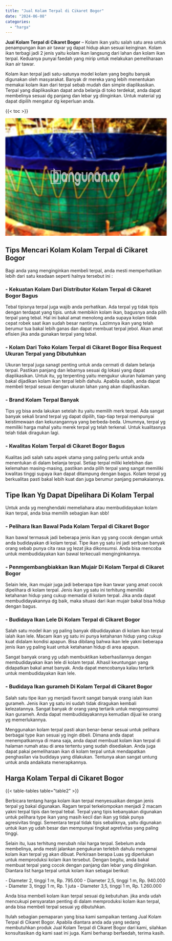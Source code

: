 ```yaml
---
title: "Jual Kolam Terpal di Cikaret Bogor"
date: "2024-06-08"
categories: 
  - "harga"
---
```


**Jual Kolam Terpal di Cikaret Bogor** – Kolam ikan yaitu salah satu area untuk penampungan ikan air tawar yg dapat hidup akan sesuai keinginan. Kolam ikan terbagi jadi 2 jenis yaitu kolam ikan langsung dari lahan dan kolam ikan terpal. Keduanya punyai faedah yang mirip untuk melakukan pemeliharaan ikan air tawar.

Kolam ikan terpal jadi satu-satunya model kolam yang begitu banyak digunakan oleh masyarakat. Banyak dr mereka yang lebih menentukan memakai kolam ikan dari terpal sebab mudah dan simple diaplikasikan. Terpal yang diaplikasikan dapat anda belanja di toko terdekat, anda dapat membelinya sesuai dg panjang dan lebar yg diinginkan. Untuk material yg dapat dipilih mengatur dg keperluan anda.

{{< toc >}}

![Jual Kolam Terpal di Cikaret Bogor](/images/jual-kolam-terpal-58.png)

## Tips Mencari Kolam Kolam Terpal di Cikaret Bogor

Bagi anda yang menginginkan membeli terpal, anda mesti memperhatikan lebih dari satu keadaan seperti halnya tersebut ini :

### \- Kekuatan Kolam Dari Distributor Kolam Terpal di Cikaret Bogor Bagus

Tebal tipisnya terpal juga wajib anda perhatikan. Ada terpal yg tidak tipis dengan terdapat yang tipis. untuk membikin kolam ikan, bagusnya anda pilih terpal yang tebal. Hal ini bakal amat menolong anda supaya kolam tidak cepat robek saat ikan sudah besar nantinya. Lazimnya ikan yang telah berumur tua bakal lebih ganas dan dapat membuat terpal jebol. Akan amat efisien jika anda gunakan terpal yang tebal.

### \- Kolam Dari Toko Kolam Terpal di Cikaret Bogor Bisa Request Ukuran Terpal yang Dibutuhkan

Ukuran terpal juga sanagt penting untuk anda cermati di dalam belanja terpal. Pastikan panjang dan lebarnya sesuai dg lokasi yang dapat diaplikasikan. Untuk itu, yg terpenting yaitu mengukur ukuran halaman yang bakal dijadikan kolam ikan terpal lebih dahulu. Apabila sudah, anda dapat membeli terpal sesuai dengan ukuran lahan yang akan diaplikasikan.

### \- Brand Kolam Terpal Banyak

Tips yg bisa anda lakukan setelah itu yaitu memilih merk terpal. Ada sangat banyak sekali brand terpal yg dapat dipilih, tiap-tiap terpal mempunyai keistimewaan dan kekurangannya yang berbeda-beda. Umumnya, terpal yg memiliki harga mahal yaitu merek terpal yg telah terkenal. Untuk kualitasnya telah tidak diragukan lagi.

### \- Kwalitas Kolam Terpal di Cikaret Bogor Bagus

Kualitas jadi salah satu aspek utama yang paling perlu untuk anda menentukan di dalam belanja terpal. Setiap terpal miliki kelebihan dan kelemahan masing-masing, pastikan anda pilih terpal yang sangat memiliki kwalitas tinggi supaya ikan dapat ditampung dengan bagus. Kolam terpal yg berkualitas pasti bakal lebih kuat dan juga berumur panjang pemakaiannya.

## Tipe Ikan Yg Dapat Dipelihara Di Kolam Terpal

Untuk anda yg menghendaki memeliahara atau membudidayakan kolam ikan terpal, anda bisa memilih sebagian ikan sbb!

### \- Pelihara Ikan Bawal Pada Kolam Terpal di Cikaret Bogor

Ikan bawal termasuk jadi beberapa jenis ikan yg yang cocok dengan untuk anda budidayakan di kolam terpal. Tipe ikan yg satu ini jadi serbuan banyak orang sebab punya cita rasa yg lezat jika dikonsumsi. Anda bisa mencoba untuk membudidayakan kan bawal terkecuali menginginkannya.

### \- Penmgembangbiakkan Ikan Mujair Di Kolam Terpal di Cikaret Bogor

Selain lele, ikan mujair juga jadi beberapa tipe ikan tawar yang amat cocok dipelihara di kolam terpal. Jenis ikan yg satu ini terhitung memiliki ketahanan hidup yang cukup memadai di kolam terpal. Jika anda dapat membudidayakannya dg baik, maka situasi dari ikan mujair bakal bisa hidup dengan bagus.

### \- Budidaya Ikan Lele Di Kolam Terpal di Cikaret Bogor

Salah satu model ikan yg paling banyak dibudidayakan di kolam ikan terpal ialah ikan lele. Macam ikan yg satu ini punya ketahanan hidup yang cukup kuat didalam kondisi apapun. Bisa dibilang bahwa ikan lele yakni beberapa jenis ikan yg paling kuat untuk ketahanan hidup di area apapun.

Sangat banyak orang yg udah membuktikan keberhasilannya dengan membudidayakan ikan lele di kolam terpal. Alhasil keuntungan yang didapatkan bakal amat banyak. Anda dapat mencobanya kalau tertarik untuk membudidayakan ikan lele.

### \- Budidaya Ikan gurameh Di Kolam Terpal di Cikaret Bogor

Salah satu tipe ikan yg menjadi favorit sangat banyak orang ialah ikan gurameh. Jenis ikan yg satu ini sudah tidak diragukan kembali kelezatannya. Sangat banyak dr orang yang tertarik untuk mengonsumsi ikan gurameh. Anda dapat membudidayakannya kemudian dijual ke orang yg memerlukannya.

Menggunakan kolam terpal pasti akan benar-benar sesuai untuk pelihara berbagai type ikan sesuai yg ingin dibeli. Dimana anda dapat menempatkannya di mana saja, anda dapat membuat kolam ikan terpal di halaman rumah atau di area tertentu yang sudah disediakan. Anda juga dapat pakai pemeliharaan ikan di kolam terpal untuk mendapatkan penghasilan via budidaya yang dilakukan. Tentunya akan sangat untung untuk anda andaikata menerapkannya.

## Harga Kolam Terpal di Cikaret Bogor

{{< table-tables table="table2" >}}

Berbicara tentang harga kolam ikan terpal menyesuaikan dengan jenis terpal yg bakal digunakan. Ragam terpal terkelompokan menjadi 2 macam yakni terpal tipis dan terpal tebal. Terpal yang tipis kebanyakan digunakan untuk pelihara type ikan yang masih kecil dan ikan yg tidak punya agresivitas tinggi. Sementara terpal tidak tipis sebaliknya, yaitu digunakan untuk ikan yg udah besar dan mempunyai tingkat agretivitas yang paling tinggi.

Selain itu, luas terhitung merubah nilai harga terpal. Sebelum anda membelinya, anda mesti jalankan pengukuran terlebih dahulu mengenai kolam ikan terpal yg akan dibuat. Perkiraan berapa Luas yg diperlukan untuk memproduksi kolam ikan tersebut. Dengan begitu, anda bakal membuat terpal yang cocok dengan panjang dan lebar yang diinginkan. Diantara list harga terpal untuk kolam ikan sebagai berikut:

\- Diameter 2, tinggi 1 m, Rp. 795.000 - Diameter 2,5, tinggi 1 m, Rp. 940.000 - Diameter 3, tinggi 1 m, Rp. 1 juta - Diameter 3,5, tinggi 1 m, Rp. 1.260.000

Anda bisa membeli kolam ikan terpal sesuai dg kebutuhan. jika anda udah mencukupi persyaratan penting di dalam memproduksi kolam ikan terpal, anda bisa membeli terpal sesuai yg dibutuhkan.

Itulah sebagian pemaparan yang bisa kami sampaikan tentang Jual Kolam Terpal di Cikaret Bogor. Apabila diantara anda ada yang sedang membutuhkan produk Jual Kolam Terpal di Cikaret Bogor dari kami, silahkan konsultasikan dg kami saat ini juga. Kami berharap berfaedah, terima kasih.
